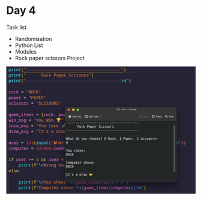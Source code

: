 # Day 4

Task list

- Randomisation
- Python List
- Modules
- Rock paper scissors Project

![Screen](screenshot.png)
